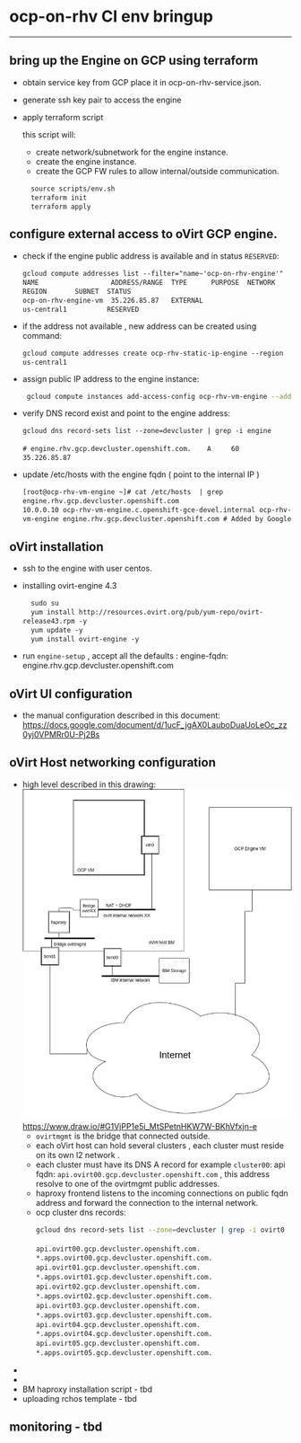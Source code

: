 # ocp-on-rhv CI  env bringup

---

## bring up the Engine on GCP using terraform

- obtain service key from GCP place it in ocp-on-rhv-service.json.
- generate ssh key pair to access the engine
- apply terraform script

  this script will:
  - create network/subnetwork for the engine instance.
  - create the engine instance.
  - create the GCP FW rules to allow internal/outside communication.

  ```shell
    source scripts/env.sh
    terraform init
    terraform apply
  ```


## configure  external access to oVirt GCP engine.

- check if the engine public address is available and in status `RESERVED`:

  ```shell
  gcloud compute addresses list --filter="name~'ocp-on-rhv-engine'"
  NAME                  ADDRESS/RANGE  TYPE      PURPOSE  NETWORK  REGION       SUBNET  STATUS
  ocp-on-rhv-engine-vm  35.226.85.87   EXTERNAL                    us-central1          RESERVED

- if the address not available , new address can be created using command:
  ```
  gcloud compute addresses create ocp-rhv-static-ip-engine --region us-central1
  ```

- assign public IP address to the engine instance:

  ```bash
   gcloud compute instances add-access-config ocp-rhv-vm-engine --address  35.226.85.87 --zone us-central1-c
  ```

- verify DNS record exist and point to the engine address:

  ```shell
  gcloud dns record-sets list --zone=devcluster | grep -i engine

  # engine.rhv.gcp.devcluster.openshift.com.    A     60     35.226.85.87
  ```

- update /etc/hosts with the engine fqdn ( point to the internal IP )

  ```shell
  [root@ocp-rhv-vm-engine ~]# cat /etc/hosts  | grep engine.rhv.gcp.devcluster.openshift.com
  10.0.0.10 ocp-rhv-vm-engine.c.openshift-gce-devel.internal ocp-rhv-vm-engine engine.rhv.gcp.devcluster.openshift.com # Added by Google
  ```



## oVirt installation

- ssh to the engine with user centos.
- installing ovirt-engine 4.3
  ```
    sudo su
    yum install http://resources.ovirt.org/pub/yum-repo/ovirt-release43.rpm -y
    yum update -y
    yum install ovirt-engine -y
  ```

- run `engine-setup` , accept all the defaults :
    engine-fqdn: engine.rhv.gcp.devcluster.openshift.com

## oVirt UI configuration
- the manual configuration described in this document:
  https://docs.google.com/document/d/1ucF_jgAX0LauboDuaUoLeOc_zz0yj0VPMRr0U-Pj2Bs


## oVirt Host networking configuration
-  high level described in this drawing:
   ![GitHub Logo](ocp-on-rhv-bm.png)
    https://www.draw.io/#G1VjPP1e5i_MtSPetnHKW7W-BKhVfxjn-e
   -    `ovirtmgmt` is the bridge that connected outside.
   -    each oVirt host can hold several clusters , each cluster
   must reside on its own l2 network .
   -    each cluster must have its  DNS A record
   for example `cluster00`:
     api fqdn: `api.ovirt00.gcp.devcluster.openshift.com` ,
     this address resolve to one of the ovirtmgmt public addresses.
   -  haproxy frontend listens to the incoming connections on public fqdn address  and forward the connection to the internal network.
   - ocp cluster dns records:
      ```bash
      gcloud dns record-sets list --zone=devcluster | grep -i ovirt0

      api.ovirt00.gcp.devcluster.openshift.com.                              A     300    150.238.7.59
      *.apps.ovirt00.gcp.devcluster.openshift.com.                           A     300    150.238.7.59
      api.ovirt01.gcp.devcluster.openshift.com.                              A     300    150.238.7.60
      *.apps.ovirt01.gcp.devcluster.openshift.com.                           A     300    150.238.7.60
      api.ovirt02.gcp.devcluster.openshift.com.                              A     300    150.238.7.61
      *.apps.ovirt02.gcp.devcluster.openshift.com.                           A     300    150.238.7.61
      api.ovirt03.gcp.devcluster.openshift.com.                              A     300    169.63.244.89
      *.apps.ovirt03.gcp.devcluster.openshift.com.                           A     300    169.63.244.89
      api.ovirt04.gcp.devcluster.openshift.com.                              A     300    169.63.244.90
      *.apps.ovirt04.gcp.devcluster.openshift.com.                           A     300    169.63.244.90
      api.ovirt05.gcp.devcluster.openshift.com.                              A     300    169.63.244.91
      *.apps.ovirt05.gcp.devcluster.openshift.com.                           A     300    169.63.244.91
      ```
 -
 -
- BM haproxy installation script - tbd
- uploading rchos template  - tbd
## monitoring - tbd